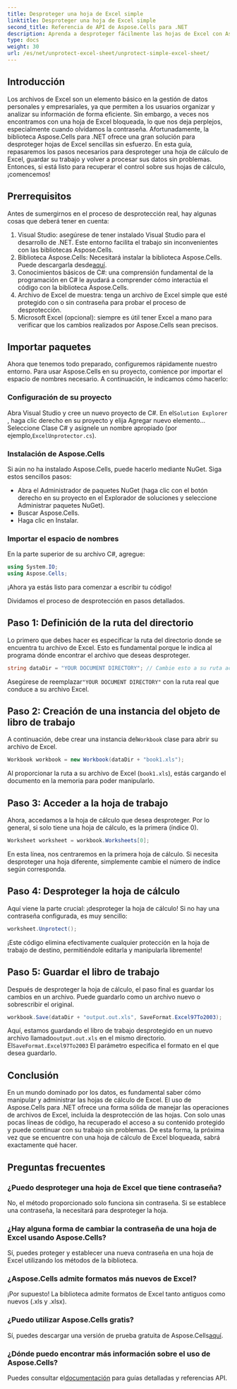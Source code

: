```yaml
---
title: Desproteger una hoja de Excel simple
linktitle: Desproteger una hoja de Excel simple
second_title: Referencia de API de Aspose.Cells para .NET
description: Aprenda a desproteger fácilmente las hojas de Excel con Aspose.Cells para .NET con esta guía paso a paso. Recupere el acceso a sus datos en poco tiempo.
type: docs
weight: 30
url: /es/net/unprotect-excel-sheet/unprotect-simple-excel-sheet/
---
```

## Introducción

Los archivos de Excel son un elemento básico en la gestión de datos personales y empresariales, ya que permiten a los usuarios organizar y analizar su información de forma eficiente. Sin embargo, a veces nos encontramos con una hoja de Excel bloqueada, lo que nos deja perplejos, especialmente cuando olvidamos la contraseña. Afortunadamente, la biblioteca Aspose.Cells para .NET ofrece una gran solución para desproteger hojas de Excel sencillas sin esfuerzo. En esta guía, repasaremos los pasos necesarios para desproteger una hoja de cálculo de Excel, guardar su trabajo y volver a procesar sus datos sin problemas. Entonces, si está listo para recuperar el control sobre sus hojas de cálculo, ¡comencemos!

## Prerrequisitos

Antes de sumergirnos en el proceso de desprotección real, hay algunas cosas que deberá tener en cuenta:

1. Visual Studio: asegúrese de tener instalado Visual Studio para el desarrollo de .NET. Este entorno facilita el trabajo sin inconvenientes con las bibliotecas Aspose.Cells.
2.  Biblioteca Aspose.Cells: Necesitará instalar la biblioteca Aspose.Cells. Puede descargarla desde[aquí](https://releases.aspose.com/cells/net/).
3. Conocimientos básicos de C#: una comprensión fundamental de la programación en C# le ayudará a comprender cómo interactúa el código con la biblioteca Aspose.Cells.
4. Archivo de Excel de muestra: tenga un archivo de Excel simple que esté protegido con o sin contraseña para probar el proceso de desprotección.
5. Microsoft Excel (opcional): siempre es útil tener Excel a mano para verificar que los cambios realizados por Aspose.Cells sean precisos.

## Importar paquetes

Ahora que tenemos todo preparado, configuremos rápidamente nuestro entorno. Para usar Aspose.Cells en su proyecto, comience por importar el espacio de nombres necesario. A continuación, le indicamos cómo hacerlo:

### Configuración de su proyecto

 Abra Visual Studio y cree un nuevo proyecto de C#. En el`Solution Explorer` , haga clic derecho en su proyecto y elija Agregar nuevo elemento... Seleccione Clase C# y asígnele un nombre apropiado (por ejemplo,`ExcelUnprotector.cs`).

### Instalación de Aspose.Cells

Si aún no ha instalado Aspose.Cells, puede hacerlo mediante NuGet. Siga estos sencillos pasos:

- Abra el Administrador de paquetes NuGet (haga clic con el botón derecho en su proyecto en el Explorador de soluciones y seleccione Administrar paquetes NuGet).
- Buscar Aspose.Cells.
- Haga clic en Instalar.

### Importar el espacio de nombres

En la parte superior de su archivo C#, agregue:

```csharp
using System.IO;
using Aspose.Cells;
```

¡Ahora ya estás listo para comenzar a escribir tu código!

Dividamos el proceso de desprotección en pasos detallados.

## Paso 1: Definición de la ruta del directorio

Lo primero que debes hacer es especificar la ruta del directorio donde se encuentra tu archivo de Excel. Esto es fundamental porque le indica al programa dónde encontrar el archivo que deseas desproteger.

```csharp
string dataDir = "YOUR DOCUMENT DIRECTORY"; // Cambie esto a su ruta actual
```

 Asegúrese de reemplazar`"YOUR DOCUMENT DIRECTORY"` con la ruta real que conduce a su archivo Excel.

## Paso 2: Creación de una instancia del objeto de libro de trabajo

 A continuación, debe crear una instancia del`Workbook` clase para abrir su archivo de Excel.

```csharp
Workbook workbook = new Workbook(dataDir + "book1.xls");
```

Al proporcionar la ruta a su archivo de Excel (`book1.xls`), estás cargando el documento en la memoria para poder manipularlo.

## Paso 3: Acceder a la hoja de trabajo

Ahora, accedamos a la hoja de cálculo que desea desproteger. Por lo general, si solo tiene una hoja de cálculo, es la primera (índice 0).

```csharp
Worksheet worksheet = workbook.Worksheets[0];
```

En esta línea, nos centraremos en la primera hoja de cálculo. Si necesita desproteger una hoja diferente, simplemente cambie el número de índice según corresponda.

## Paso 4: Desproteger la hoja de cálculo

Aquí viene la parte crucial: ¡desproteger la hoja de cálculo! Si no hay una contraseña configurada, es muy sencillo:

```csharp
worksheet.Unprotect();
```

¡Este código elimina efectivamente cualquier protección en la hoja de trabajo de destino, permitiéndole editarla y manipularla libremente!

## Paso 5: Guardar el libro de trabajo

Después de desproteger la hoja de cálculo, el paso final es guardar los cambios en un archivo. Puede guardarlo como un archivo nuevo o sobrescribir el original.

```csharp
workbook.Save(dataDir + "output.out.xls", SaveFormat.Excel97To2003);
```

 Aquí, estamos guardando el libro de trabajo desprotegido en un nuevo archivo llamado`output.out.xls` en el mismo directorio. El`SaveFormat.Excel97To2003` El parámetro especifica el formato en el que desea guardarlo.

## Conclusión

En un mundo dominado por los datos, es fundamental saber cómo manipular y administrar las hojas de cálculo de Excel. El uso de Aspose.Cells para .NET ofrece una forma sólida de manejar las operaciones de archivos de Excel, incluida la desprotección de las hojas. Con solo unas pocas líneas de código, ha recuperado el acceso a su contenido protegido y puede continuar con su trabajo sin problemas. De esta forma, la próxima vez que se encuentre con una hoja de cálculo de Excel bloqueada, sabrá exactamente qué hacer.

## Preguntas frecuentes

### ¿Puedo desproteger una hoja de Excel que tiene contraseña?
No, el método proporcionado solo funciona sin contraseña. Si se establece una contraseña, la necesitará para desproteger la hoja.

### ¿Hay alguna forma de cambiar la contraseña de una hoja de Excel usando Aspose.Cells?
Sí, puedes proteger y establecer una nueva contraseña en una hoja de Excel utilizando los métodos de la biblioteca.

### ¿Aspose.Cells admite formatos más nuevos de Excel?
¡Por supuesto! La biblioteca admite formatos de Excel tanto antiguos como nuevos (.xls y .xlsx).

### ¿Puedo utilizar Aspose.Cells gratis?
 Sí, puedes descargar una versión de prueba gratuita de Aspose.Cells[aquí](https://releases.aspose.com/).

### ¿Dónde puedo encontrar más información sobre el uso de Aspose.Cells?
 Puedes consultar el[documentación](https://reference.aspose.com/cells/net/) para guías detalladas y referencias API.